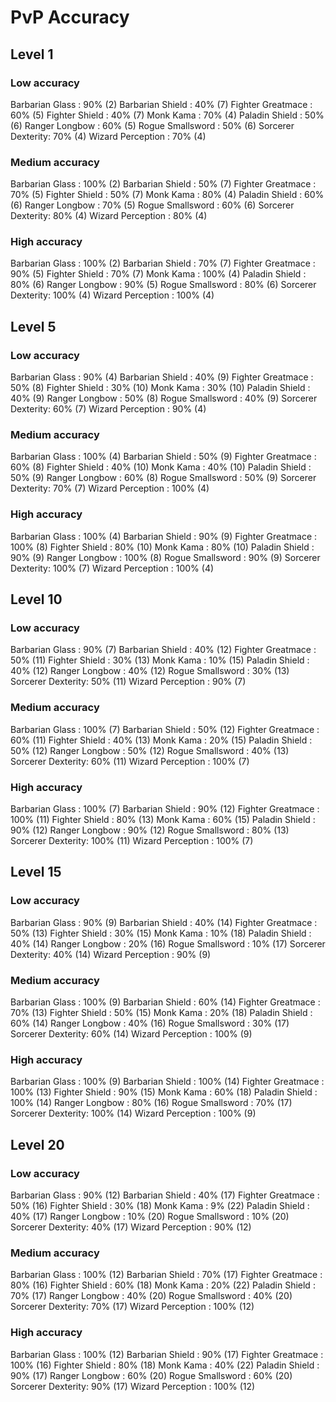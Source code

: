 # PvP Accuracy

## Level 1

### Low accuracy
Barbarian Glass   : 90% (2)
Barbarian Shield  : 40% (7)
Fighter Greatmace : 60% (5)
Fighter Shield    : 40% (7)
Monk Kama         : 70% (4)
Paladin Shield    : 50% (6)
Ranger Longbow    : 60% (5)
Rogue Smallsword  : 50% (6)
Sorcerer Dexterity: 70% (4)
Wizard Perception : 70% (4)

### Medium accuracy
Barbarian Glass   : 100% (2)
Barbarian Shield  : 50% (7)
Fighter Greatmace : 70% (5)
Fighter Shield    : 50% (7)
Monk Kama         : 80% (4)
Paladin Shield    : 60% (6)
Ranger Longbow    : 70% (5)
Rogue Smallsword  : 60% (6)
Sorcerer Dexterity: 80% (4)
Wizard Perception : 80% (4)

### High accuracy
Barbarian Glass   : 100% (2)
Barbarian Shield  : 70% (7)
Fighter Greatmace : 90% (5)
Fighter Shield    : 70% (7)
Monk Kama         : 100% (4)
Paladin Shield    : 80% (6)
Ranger Longbow    : 90% (5)
Rogue Smallsword  : 80% (6)
Sorcerer Dexterity: 100% (4)
Wizard Perception : 100% (4)

## Level 5

### Low accuracy
Barbarian Glass   : 90% (4)
Barbarian Shield  : 40% (9)
Fighter Greatmace : 50% (8)
Fighter Shield    : 30% (10)
Monk Kama         : 30% (10)
Paladin Shield    : 40% (9)
Ranger Longbow    : 50% (8)
Rogue Smallsword  : 40% (9)
Sorcerer Dexterity: 60% (7)
Wizard Perception : 90% (4)

### Medium accuracy
Barbarian Glass   : 100% (4)
Barbarian Shield  : 50% (9)
Fighter Greatmace : 60% (8)
Fighter Shield    : 40% (10)
Monk Kama         : 40% (10)
Paladin Shield    : 50% (9)
Ranger Longbow    : 60% (8)
Rogue Smallsword  : 50% (9)
Sorcerer Dexterity: 70% (7)
Wizard Perception : 100% (4)

### High accuracy
Barbarian Glass   : 100% (4)
Barbarian Shield  : 90% (9)
Fighter Greatmace : 100% (8)
Fighter Shield    : 80% (10)
Monk Kama         : 80% (10)
Paladin Shield    : 90% (9)
Ranger Longbow    : 100% (8)
Rogue Smallsword  : 90% (9)
Sorcerer Dexterity: 100% (7)
Wizard Perception : 100% (4)

## Level 10

### Low accuracy
Barbarian Glass   : 90% (7)
Barbarian Shield  : 40% (12)
Fighter Greatmace : 50% (11)
Fighter Shield    : 30% (13)
Monk Kama         : 10% (15)
Paladin Shield    : 40% (12)
Ranger Longbow    : 40% (12)
Rogue Smallsword  : 30% (13)
Sorcerer Dexterity: 50% (11)
Wizard Perception : 90% (7)

### Medium accuracy
Barbarian Glass   : 100% (7)
Barbarian Shield  : 50% (12)
Fighter Greatmace : 60% (11)
Fighter Shield    : 40% (13)
Monk Kama         : 20% (15)
Paladin Shield    : 50% (12)
Ranger Longbow    : 50% (12)
Rogue Smallsword  : 40% (13)
Sorcerer Dexterity: 60% (11)
Wizard Perception : 100% (7)

### High accuracy
Barbarian Glass   : 100% (7)
Barbarian Shield  : 90% (12)
Fighter Greatmace : 100% (11)
Fighter Shield    : 80% (13)
Monk Kama         : 60% (15)
Paladin Shield    : 90% (12)
Ranger Longbow    : 90% (12)
Rogue Smallsword  : 80% (13)
Sorcerer Dexterity: 100% (11)
Wizard Perception : 100% (7)

## Level 15

### Low accuracy
Barbarian Glass   : 90% (9)
Barbarian Shield  : 40% (14)
Fighter Greatmace : 50% (13)
Fighter Shield    : 30% (15)
Monk Kama         : 10% (18)
Paladin Shield    : 40% (14)
Ranger Longbow    : 20% (16)
Rogue Smallsword  : 10% (17)
Sorcerer Dexterity: 40% (14)
Wizard Perception : 90% (9)

### Medium accuracy
Barbarian Glass   : 100% (9)
Barbarian Shield  : 60% (14)
Fighter Greatmace : 70% (13)
Fighter Shield    : 50% (15)
Monk Kama         : 20% (18)
Paladin Shield    : 60% (14)
Ranger Longbow    : 40% (16)
Rogue Smallsword  : 30% (17)
Sorcerer Dexterity: 60% (14)
Wizard Perception : 100% (9)

### High accuracy
Barbarian Glass   : 100% (9)
Barbarian Shield  : 100% (14)
Fighter Greatmace : 100% (13)
Fighter Shield    : 90% (15)
Monk Kama         : 60% (18)
Paladin Shield    : 100% (14)
Ranger Longbow    : 80% (16)
Rogue Smallsword  : 70% (17)
Sorcerer Dexterity: 100% (14)
Wizard Perception : 100% (9)

## Level 20

### Low accuracy
Barbarian Glass   : 90% (12)
Barbarian Shield  : 40% (17)
Fighter Greatmace : 50% (16)
Fighter Shield    : 30% (18)
Monk Kama         : 9% (22)
Paladin Shield    : 40% (17)
Ranger Longbow    : 10% (20)
Rogue Smallsword  : 10% (20)
Sorcerer Dexterity: 40% (17)
Wizard Perception : 90% (12)

### Medium accuracy
Barbarian Glass   : 100% (12)
Barbarian Shield  : 70% (17)
Fighter Greatmace : 80% (16)
Fighter Shield    : 60% (18)
Monk Kama         : 20% (22)
Paladin Shield    : 70% (17)
Ranger Longbow    : 40% (20)
Rogue Smallsword  : 40% (20)
Sorcerer Dexterity: 70% (17)
Wizard Perception : 100% (12)

### High accuracy
Barbarian Glass   : 100% (12)
Barbarian Shield  : 90% (17)
Fighter Greatmace : 100% (16)
Fighter Shield    : 80% (18)
Monk Kama         : 40% (22)
Paladin Shield    : 90% (17)
Ranger Longbow    : 60% (20)
Rogue Smallsword  : 60% (20)
Sorcerer Dexterity: 90% (17)
Wizard Perception : 100% (12)
